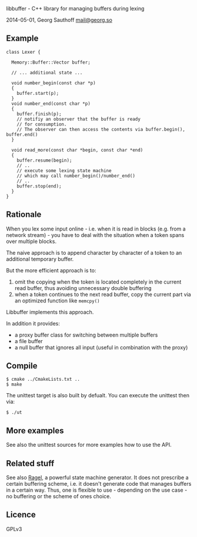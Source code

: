 libbuffer - C++ library for managing buffers during lexing

2014-05-01, Georg Sauthoff <mail@georg.so>

## Example

    class Lexer {

      Memory::Buffer::Vector buffer;

      // ... additional state ...

      void number_begin(const char *p)
      {
        buffer.start(p);
      }
      void number_end(const char *p)
      {
        buffer.finish(p);
        // notifiy an observer that the buffer is ready
        // for consumption.
        // The observer can then access the contents via buffer.begin(), buffer.end()
      }

      void read_more(const char *begin, const char *end)
      {
        buffer.resume(begin);
        // ..
        // execute some lexing state machine
        // which may call number_begin()/number_end()
        // ..
        buffer.stop(end);
      }
    }

## Rationale

When you lex some input online - i.e. when it is read in blocks (e.g. from a
network stream) - you have to deal with the situation when a token spans over
multiple blocks.

The naive approach is to append character by character of a token to an additional
temporary buffer.

But the more efficient approach is to:

1. omit the copying when the token is located completely in the current read buffer,
   thus avoiding unnecessary double buffering
2. when a token continues to the next read buffer, copy the current part via
   an optimized function like `memcpy()`

Libbuffer implements this approach.

In addition it provides:

- a proxy buffer class for switching between multiple buffers
- a file buffer
- a null buffer that ignores all input (useful in combination with the proxy)


## Compile

    $ cmake ../CmakeLists.txt ..
    $ make

The unittest target is also built by defualt. You can execute the unittest then via:

    $ ./ut

## More examples

See also the unittest sources for more examples how to use the API.

## Related stuff

See also [Ragel][1], a powerful state machine generator. It does not prescribe
a certain buffering scheme, i.e. it doesn't generate code that manages buffers
in a certain way. Thus, one is flexible to use - depending on the use case - no
buffering or the scheme of ones choice.

## Licence

GPLv3

[1]: http://www.complang.org/ragel/

